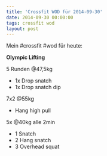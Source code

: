 ```yaml
---
title: 'Crossfit WOD für 2014-09-30'
date: 2014-09-30 00:00:00 
tags: crossfit wod
layout: post
---
```

Mein #crossfit #wod für heute:

**Olympic Lifting**

5 Runden @47,5kg

* 1x Drop snatch 
* 1x Drop snatch dip

7x2 @55kg

* Hang high pull

5x @40kg alle 2min

* 1 Snatch
* 2 Hang snatch
* 3 Overhead squat

